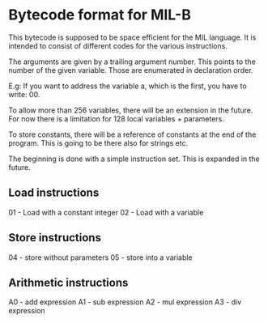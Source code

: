 # Bytecode format for MIL-B
This bytecode is supposed to be space efficient for the MIL language. It is intended to consist of different codes for the various instructions.

The arguments are given by a trailing argument number. This points to the number of the given variable. Those are enumerated in declaration order.

E.g: If you want to address the variable a, which is the first, you have to write: <load variable bytecode> 00.

To allow more than 256 variables, there will be an extension in the future. For now there is a limitation for 128 local variables + parameters.

To store constants, there will be a reference of constants at the end of the program. This is going to be there also for strings etc.

The beginning is done with a simple instruction set. This is expanded in the future.

## Load instructions
01 - Load with a constant integer
02 - Load with a variable

## Store instructions
04 - store without parameters
05 - store into a variable

## Arithmetic instructions
A0 - add expression
A1 - sub expression
A2 - mul expression
A3 - div expression
